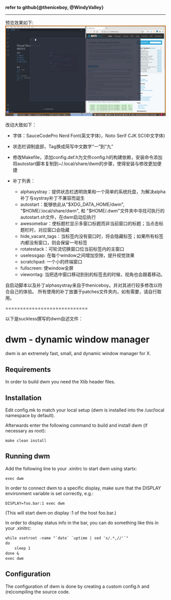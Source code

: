 **refer to github{@theniceboy, @WindyValley}**

---
预览效果如下:
![](2022-01-24_14-09.png)

改动大致如下：
- 字体：SauceCodePro Nerd Font(英文字体)，Noto Serif CJK SC(中文字体)
  
- 状态栏调制底部，Tag换成简写中文数字“一”到“九”

- 修改Makefile，添加config.def.h为文件config.h的构建依赖，安装命令添加将autostart脚本复制到~/.local/share/dwm的步骤，使得安装与修改更加便捷

- 补丁列表：
    - alphasystray：提供状态栏透明效果和一个简单的系统托盘，为解决alpha补丁与systray补丁不兼容而诞生
    - autostart：能够依此从"$XDG_DATA_HOME/dwm", "$HOME/.local/share/dwm", 和 "$HOME/.dwm"文件夹中寻找可执行的autostart.sh文件，在dwm启动后执行
    - awesomebar：使标题栏显示多窗口标题而非当前窗口的标题；当点击标题栏时，对应窗口会隐藏
    - hide_vacant_tags：当标签内没有窗口时，将会隐藏标签；如果所有标签内都没有窗口，则会保留一号标签
    - rotatestack：可轮流切换窗口位当前标签内的主窗口
    - uselessgap: 在每个window之间增加空隙，提升视觉效果
    - scratchpad: 一个小的终端窗口
    - fullscreen: 使window全屏
    - viewontag: 当把选中窗口移动到别的标签去的时候，视角也会跟着移动。

自启动脚本以及补丁alphasystray来自于theniceboy。并对其进行较多修改以符合自己的体验。
所有使用的补丁放置于patches文件夹内，如有需要，请自行取用。

============================

以下是suckless撰写的dwm自述文件：

dwm - dynamic window manager
============================
dwm is an extremely fast, small, and dynamic window manager for X.


Requirements
------------
In order to build dwm you need the Xlib header files.


Installation
------------
Edit config.mk to match your local setup (dwm is installed into
the /usr/local namespace by default).

Afterwards enter the following command to build and install dwm (if
necessary as root):

    make clean install


Running dwm
-----------
Add the following line to your .xinitrc to start dwm using startx:

    exec dwm

In order to connect dwm to a specific display, make sure that
the DISPLAY environment variable is set correctly, e.g.:

    DISPLAY=foo.bar:1 exec dwm

(This will start dwm on display :1 of the host foo.bar.)

In order to display status info in the bar, you can do something
like this in your .xinitrc:

    while xsetroot -name "`date` `uptime | sed 's/.*,//'`"
    do
    	sleep 1
    done &
    exec dwm


Configuration
-------------
The configuration of dwm is done by creating a custom config.h
and (re)compiling the source code.
